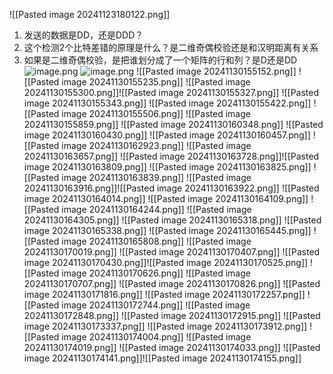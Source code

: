 ![[Pasted image 20241123180122.png]]
1. 发送的数据是DD，还是DDD？
2. 这个检测2个比特差错的原理是什么？是二维奇偶校验还是和汉明距离有关系
3. 如果是二维奇偶校验，是把谁划分成了一个矩阵的行和列？是D还是DD
![image.png](https://s2.loli.net/2024/11/30/GTwVNbvHQgDqUcx.png)
![image.png](https://s2.loli.net/2024/11/30/ZYRrnz4ipjw2vc9.png)
![[Pasted image 20241130155152.png]]
![[Pasted image 20241130155235.png]]
![[Pasted image 20241130155300.png]]![[Pasted image 20241130155327.png]]
![[Pasted image 20241130155343.png]]
![[Pasted image 20241130155422.png]]
![[Pasted image 20241130155506.png]]
![[Pasted image 20241130155859.png]]
![[Pasted image 20241130160348.png]]
![[Pasted image 20241130160430.png]]
![[Pasted image 20241130160457.png]]
![[Pasted image 20241130162923.png]]
![[Pasted image 20241130163657.png]]
![[Pasted image 20241130163728.png]]![[Pasted image 20241130163809.png]]
![[Pasted image 20241130163825.png]]
![[Pasted image 20241130163839.png]]
![[Pasted image 20241130163916.png]]![[Pasted image 20241130163922.png]]
![[Pasted image 20241130164014.png]]
![[Pasted image 20241130164109.png]]
![[Pasted image 20241130164244.png]]
![[Pasted image 20241130164305.png]]
![[Pasted image 20241130165318.png]]
![[Pasted image 20241130165338.png]]
![[Pasted image 20241130165445.png]]
![[Pasted image 20241130165808.png]]
![[Pasted image 20241130170019.png]]
![[Pasted image 20241130170407.png]]
![[Pasted image 20241130170430.png]]![[Pasted image 20241130170525.png]]
![[Pasted image 20241130170626.png]]
![[Pasted image 20241130170707.png]]
![[Pasted image 20241130170826.png]]
![[Pasted image 20241130171816.png]]
![[Pasted image 20241130172257.png]]
![[Pasted image 20241130172744.png]]
![[Pasted image 20241130172848.png]]
![[Pasted image 20241130172915.png]]
![[Pasted image 20241130173337.png]]
![[Pasted image 20241130173912.png]]
![[Pasted image 20241130174004.png]]
![[Pasted image 20241130174019.png]]
![[Pasted image 20241130174033.png]]
![[Pasted image 20241130174141.png]]![[Pasted image 20241130174155.png]]